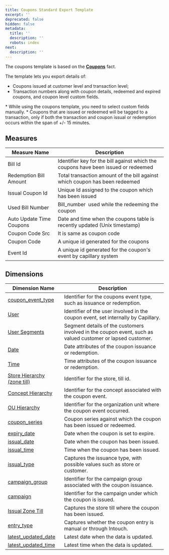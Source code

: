```yaml
---
title: Coupons Standard Export Template
excerpt: ''
deprecated: false
hidden: false
metadata:
  title: ''
  description: ''
  robots: index
next:
  description: ''
---
```

The coupons template is based on the **[Coupons](https://docs.capillarytech.com/docs/coupons-fact-table)** fact. 

The template lets you export details of:

* Coupons issued at customer level and transaction level;
* Transaction numbers along with coupon details, redeemed and expired coupons, and coupon level custom fields.

<Note title="Note">
* While using the coupons template, you need to select custom fields manually.
* Coupons that are issued or redeemed will be tagged to a transaction, only if both the transaction and coupon issual or redemption occurs within the span of  +/- 15 minutes.
</Note>

<br />

## Measures

| Measure Name             | Description                                                                        |
| ------------------------ | ---------------------------------------------------------------------------------- |
| Bill Id                  | Identifier key for the bill against which the coupons have been issued or redeemed |
| Redemption Bill Amount   | Total transaction amount of the bill against which coupon has been redeemed        |
| Issual Coupon Id         | Unique Id assigned to the coupon which has been issued                             |
| Used Bill Number         | Bill\_number  used while the redeeming the coupon                                  |
| Auto Update Time Coupons | Date and time when the coupons table is recently updated (Unix timestamp)          |
| Coupon Code Src          | It is same as coupon code                                                          |
| Coupon Code              | A unique id generated for the coupons                                              |
| Event Id                 | A unique id generated for the coupon's event by capillary system                   |

## Dimensions

| Dimension Name                                                                                              | Description                                                                                                |
| ----------------------------------------------------------------------------------------------------------- | ---------------------------------------------------------------------------------------------------------- |
| [coupon\_event\_type](https://docs.capillarytech.com/docs/dimension-tables#redeemed-status-redeemed_status) | Identifier for the coupons event type, such as issuance or redemption.                                     |
| [User](https://docs.capillarytech.com/docs/dimension-tables#users-users)                                    | Identifier of the user involved in the coupon event, set internally by Capillary.                          |
| [User Segments](https://docs.capillarytech.com/docs/dimension-tables#users-users)                           | Segment details of the customers involved in the coupon event, such as valued customer or lapsed customer. |
| [Date](https://docs.capillarytech.com/docs/dimension-tables#date)                                           | Date attributes of the coupon issuance or redemption.                                                      |
| [Time](https://docs.capillarytech.com/docs/dimension-tables#time)                                           | Time attributes of the coupon issuance or redemption.                                                      |
| [Store Hierarchy (zone till)](https://docs.capillarytech.com/docs/dimension-tables#zone-till)               | Identifier for the store, till id.                                                                         |
| [Concept Hierarchy](https://docs.capillarytech.com/docs/dimension-tables#zone-till)                         | Identifier for the concept associated with the coupon event.                                               |
| [OU Hierarchy](https://docs.capillarytech.com/docs/dimension-tables#zone-till)                              | Identifier for the organization unit where the coupon event occurred.                                      |
| [coupon\_series](https://docs.capillarytech.com/docs/dimension-tables#coupon-series-coupon_series)          | Coupon series against which the coupon has been issued or redeemed.                                        |
| [expiry\_date](https://docs.capillarytech.com/docs/dimension-tables#date)                                   | Date when the coupon is set to expire.                                                                     |
| [issual\_date](https://docs.capillarytech.com/docs/dimension-tables#date)                                   | Date when the coupon has been issued.                                                                      |
| [issual\_time](https://docs.capillarytech.com/docs/dimension-tables#time)                                   | Time when the coupon has been issued.                                                                      |
| [issual\_type](https://docs.capillarytech.com/docs/dimension-tables#coupon-issual-type-coupon_issual_type)  | Captures the issuance type, with possible values such as store or customer.                                |
| [campaign\_group](https://docs.capillarytech.com/docs/dimension-tables#campaign-group)                      | Identifier for the campaign group associated with the coupon issuance.                                     |
| [campaign](https://docs.capillarytech.com/docs/dimension-tables#campaigns)                                  | Identifier for the campaign under which the coupon is issued.                                              |
| [Issual Zone Till](https://docs.capillarytech.com/docs/dimension-tables#zone-till)                          | Captures the store till where the coupon has been issued.                                                  |
| [entry\_type](https://docs.capillarytech.com/docs/dimension-tables#entry-type-entry_type)                   | Captures whether the coupon entry is manual or through Intouch.                                            |
| [latest\_updated\_date](https://docs.capillarytech.com/docs/dimension-tables#date)                          | Latest date when the data is updated.                                                                      |
| [latest\_updated\_time](https://docs.capillarytech.com/docs/dimension-tables#time)                          | Latest time when the data is updated.                                                                      |
